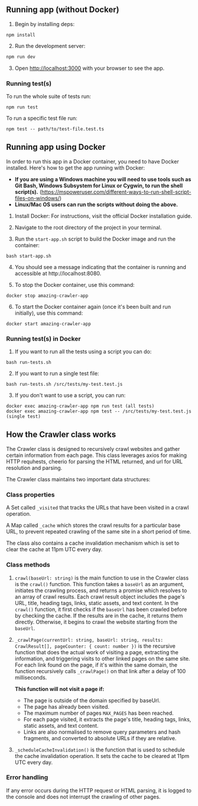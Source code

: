 ## Running app (without Docker)

1. Begin by installing deps: 
```
npm install
```

2. Run the development server:
```bash
npm run dev
```
3. Open [http://localhost:3000](http://localhost:3000) with your browser to see the app.

### Running test(s)

To run the whole suite of tests run:
```
npm run test
```
To run a specific test file run:
```
npm test -- path/to/test-file.test.ts
```

## Running app using Docker
In order to run this app in a Docker container, you need to have Docker installed. Here's how to get the app running with Docker:

 - <b>If you are using a Windows machine you will need to use tools such as Git Bash, Windows Subsystem for Linux or Cygwin, to run the shell script(s).</b> (https://mspoweruser.com/different-ways-to-run-shell-script-files-on-windows/)
 - <b>Linux/Mac OS users can run the scripts without doing the above.</b>

1. Install Docker: For instructions, visit the official Docker installation guide.

2. Navigate to the root directory of the project in your terminal.

3. Run the `start-app.sh` script to build the Docker image and run the container:
```
bash start-app.sh
```

4. You should see a message indicating that the container is running and accessible at http://localhost:8080.

5. To stop the Docker container, use this command:
```
docker stop amazing-crawler-app
```

6. To start the Docker container again (once it's been built and run initially), use this command:
```
docker start amazing-crawler-app
```

### Running test(s) in Docker

1. If you want to run all the tests using a script you can do:
```
bash run-tests.sh
```

2. If you want to run a single test file:
```
bash run-tests.sh /src/tests/my-test.test.js
```

3. If you don't want to use a script, you can run:
```
docker exec amazing-crawler-app npm run test (all tests)
docker exec amazing-crawler-app npm test -- /src/tests/my-test.test.js (single test)
```

## How the Crawler class works
The Crawler class is designed to recursively crawl websites and gather certain information from each page. This class leverages axios for making HTTP requhests, cheerio for parsing the HTML returned, and url for URL resolution and parsing.

The Crawler class maintains two important data structures:

### Class properties
A Set called `_visited` that tracks the URLs that have been visited in a crawl operation.

A Map called `_cache` which stores the crawl results for a particular base URL, to prevent repeated crawling of the same site in a short period of time.

The class also contains a cache invalidation mechanism which is set to clear the cache at 11pm UTC every day.

### Class methods
1. `crawl(baseUrl: string)`
is the main function to use in the Crawler class is the `crawl()` function. This function takes a `baseUrl` as an argument, initiates the crawling process, and returns a promise which resolves to an array of crawl results. Each crawl result object includes the page's URL, title, heading tags, links, static assets, and text content. In the `crawl()` function, it first checks if the `baseUrl` has been crawled before by checking the cache. If the results are in the cache, it returns them directly. Otherwise, it begins to crawl the website starting from the `baseUrl`.

2. `_crawlPage(currentUrl: string, baseUrl: string, results: CrawlResult[], pageCounter: { count: number })` is the recursive function that does the actual work of visiting a page, extracting the information, and triggering visits to other linked pages on the same site. For each link found on the page, if it's within the same domain, the function recursively calls `_crawlPage()` on that link after a delay of 100 milliseconds.

    <b>This function will not visit a page if:</b>

     - The page is outside of the domain specified by baseUrl.
     - The page has already been visited.
     - The maximum number of pages `MAX_PAGES` has been reached.
     - For each page visited, it extracts the page's title, heading tags, links, static assets, and text content. 
     - Links are also normalised to remove query parameters and hash fragments, and converted to absolute URLs if they are relative.

3. `_scheduleCacheInvalidation()` is the function that is used to schedule the cache invalidation operation. It sets the cache to be cleared at 11pm UTC every day.

### Error handling
If any error occurs during the HTTP request or HTML parsing, it is logged to the console and does not interrupt the crawling of other pages.

